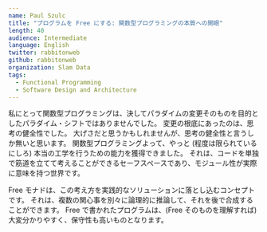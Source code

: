 ```yaml
---
name: Paul Szulc
title: "プログラムを Free にする: 関数型プログラミングの本質への開眼"
length: 40
audience: Intermediate
language: English
twitter: rabbitonweb
github: rabbitonweb
organization: Slam Data
tags:
  - Functional Programming
  - Software Design and Architecture
---
```

私にとって関数型プログラミングは、決してパラダイムの変更そのものを目的としたパラダイム・シフトではありませんでした。
変更の根底にあったのは、思考の健全性でした。
大げさだと思うかもしれませんが、思考の健全性と言うしか無いと思います。
関数型プログラミングよって、やっと (程度は限られているにしろ) 本当の工学を行うための能力を獲得できました。
それは、コードを単独で筋道を立てて考えることができるセーフスペースであり、モジュール性が実際に意味を持つ世界です。

Free モナドは、この考え方を実践的なソリューションに落とし込むコンセプトです。
それは、複数の関心事を別々に論理的に推論して、それを後で合成することができます。
Free で書かれたプログラムは、(Free そのものを理解すれば) 大変分かりやすく、保守性も高いものとなります。
